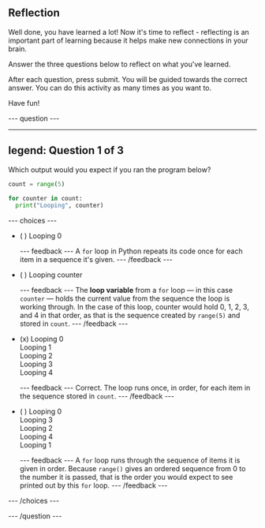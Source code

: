 ## Reflection

Well done, you have learned a lot! Now it's time to reflect - reflecting is an important part of learning because it helps make new connections in your brain.

Answer the three questions below to reflect on what you've learned.

After each question, press submit. You will be guided towards the correct answer. You can do this activity as many times as you want to.

Have fun!

--- question ---

---
legend: Question 1 of 3
---

Which output would you expect if you ran the program below?

```python
count = range(5)

for counter in count:
  print("Looping", counter)
```
--- choices ---

- ( ) Looping 0

  --- feedback ---
A `for` loop in Python repeats its code once for each item in a sequence it's given.
  --- /feedback ---

- ( ) Looping counter

  --- feedback ---
The **loop variable** from a `for` loop — in this case `counter` — holds the current value from the sequence the loop is working through. In the case of this loop, counter would hold 0, 1, 2, 3, and 4 in that order, as that is the sequence created by `range(5)` and stored in `count`.
  --- /feedback ---

- (x) Looping 0 <br> Looping 1 <br> Looping 2 <br> Looping 3 <br> Looping 4

  --- feedback ---
Correct. The loop runs once, in order, for each item in the sequence stored in `count`.
  --- /feedback ---

- ( ) Looping 0 <br> Looping 3 <br> Looping 2 <br> Looping 4 <br> Looping 1

  --- feedback ---
A `for` loop runs through the sequence of items it is given in order. Because `range()` gives an ordered sequence from 0 to the number it is passed, that is the order you would expect to see printed out by this `for` loop.
  --- /feedback ---

--- /choices ---

--- /question ---

